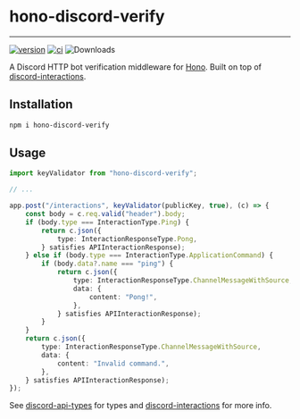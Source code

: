 # hono-discord-verify

---

[![version](https://img.shields.io/npm/v/hono-discord-verify.svg)](https://www.npmjs.com/package/hono-discord-verify)
[![ci](https://github.com/WhistlingZephyr/hono-discord-verify/actions/workflows/ci.yml/badge.svg)](https://github.com/WhistlingZephyr/hono-discord-verify/actions/workflows/ci.yaml)
![Downloads](https://img.shields.io/npm/dt/hono-discord-verify)

A Discord HTTP bot verification middleware for [Hono](https://hono.dev/). Built on top of [discord-interactions](https://www.npmjs.com/package/discord-interactions).

## Installation

```sh
npm i hono-discord-verify
```

## Usage

```ts
import keyValidator from "hono-discord-verify";

// ...

app.post("/interactions", keyValidator(publicKey, true), (c) => {
    const body = c.req.valid("header").body;
    if (body.type === InteractionType.Ping) {
        return c.json({
            type: InteractionResponseType.Pong,
        } satisfies APIInteractionResponse);
    } else if (body.type === InteractionType.ApplicationCommand) {
        if (body.data?.name === "ping") {
            return c.json({
                type: InteractionResponseType.ChannelMessageWithSource,
                data: {
                    content: "Pong!",
                },
            } satisfies APIInteractionResponse);
        }
    }
    return c.json({
        type: InteractionResponseType.ChannelMessageWithSource,
        data: {
            content: "Invalid command.",
        },
    } satisfies APIInteractionResponse);
});
```

See [discord-api-types](https://www.npmjs.com/package/discord-api-types) for types and [discord-interactions](https://www.npmjs.com/package/discord-interactions) for more info.
